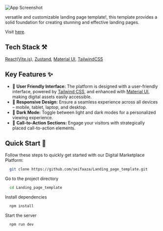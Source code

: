 ![App Screenshot](https://github.com/seifaaza/Landing_page_template/assets/102709884/c513a472-bb26-4fd8-813b-e828374b5264)

versatile and customizable landing page template!, this template provides a solid foundation for creating stunning and effective landing pages.

Visit [here](https://sky-airways.netlify.app/).

## Tech Stack ⚒️

[React](https://react.dev/)([Vite.js](https://vitejs.dev/)), [Zustand](https://zustand-demo.pmnd.rs/), [Material UI](https://mui.com/), [TailwindCSS](https://tailwindcss.com/)

## Key Features ✨

- 🎨 **User Friendly Interface:** The platform is designed with a user-friendly interface, powered by [Tailwind CSS](https://tailwindcss.com/), and enhanced with [Material UI](https://mui.com/), making digital assets easily accessible.
- 📱 **Responsive Design:** Ensure a seamless experience across all devices – mobile, tablet, laptop, and desktop.
- 🌙 **Dark Mode:** Toggle between light and dark modes for a personalized viewing experience.
- 🧲 **Call-to-Action Sections:** Engage your visitors with strategically placed call-to-action elements.

## Quick Start 🚀

Follow these steps to quickly get started with our Digital Marketplace Platform:

```bash
  git clone https://github.com/seifaaza/Landing_page_template.git
```

Go to the project directory

```bash
  cd Landing_page_template
```

Install dependencies

```bash
  npm install
```

Start the server

```bash
  npm run dev
```
